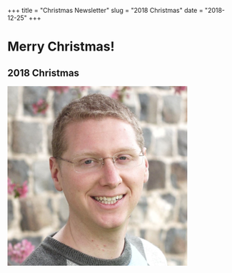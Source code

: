 +++
title = "Christmas Newsletter"
slug = "2018 Christmas"
date = "2018-12-25"
+++

# Merry Christmas!

## 2018 Christmas



<img src="static/images/christmas_pic.jpg" alt="2018 Christmas Picture" width="80%" height="auto"/>